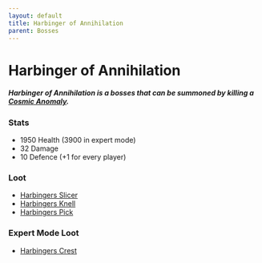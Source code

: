 ```yaml
---
layout: default
title: Harbinger of Annihilation
parent: Bosses
---
```


# Harbinger of Annihilation

##### Harbinger of Annihilation is a bosses that can be summoned by killing a [Cosmic Anomaly](https://ricklugtigheid.github.io/SupernovaMod/docs/npcs/pre-hardmode/cosmic_anomaly).

### Stats
- 1950 Health (3900 in expert mode)
- 32 Damage 
- 10 Defence (+1 for every player)

### Loot
- [Harbingers Slicer](https://ricklugtigheid.github.io/SupernovaMod/docs/items/weapons/harbingers_slicer)
- [Harbingers Knell](https://ricklugtigheid.github.io/SupernovaMod/docs/items/weapons/harbingers_knell)
- [Harbingers Pick](https://ricklugtigheid.github.io/SupernovaMod/docs/items/tools/harbingers_pick)

### Expert Mode Loot 
- [Harbingers Crest](https://ricklugtigheid.github.io/SupernovaMod/docs/items/expert/harbingers_crest)